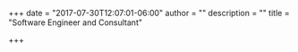 +++
date = "2017-07-30T12:07:01-06:00"
author = ""
description = ""
title = "Software Engineer and Consultant"

+++
